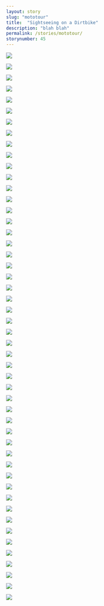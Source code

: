 ```yaml
---
layout: story
slug: "mototour"
title:  "Sightseeing on a Dirtbike"
description: "blah blah"
permalink: /stories/mototour/
storynumber: 45
---
```


![](/images/{{page.slug}}/1066.jpg)

![](/images/{{page.slug}}/1103.jpg)

![](/images/{{page.slug}}/1127.jpg)

![](/images/{{page.slug}}/1137.jpg)

![](/images/{{page.slug}}/1147.jpg)

![](/images/{{page.slug}}/1188.jpg)

![](/images/{{page.slug}}/1243.jpg)

![](/images/{{page.slug}}/1278.jpg)

![](/images/{{page.slug}}/1308.jpg)

![](/images/{{page.slug}}/1335.jpg)

![](/images/{{page.slug}}/1371.jpg)

![](/images/{{page.slug}}/1406.jpg)

![](/images/{{page.slug}}/1419.jpg)

![](/images/{{page.slug}}/1441.jpg)

![](/images/{{page.slug}}/1469.jpg)

![](/images/{{page.slug}}/1567.jpg)

![](/images/{{page.slug}}/1654.jpg)

![](/images/{{page.slug}}/1679.jpg)

![](/images/{{page.slug}}/1967.jpg)

![](/images/{{page.slug}}/1692.jpg)

![](/images/{{page.slug}}/1975.jpg)

![](/images/{{page.slug}}/1708.jpg)

![](/images/{{page.slug}}/1719.jpg)

![](/images/{{page.slug}}/1725.jpg)

![](/images/{{page.slug}}/1985.jpg)

![](/images/{{page.slug}}/1732.jpg)

![](/images/{{page.slug}}/1740.jpg)

![](/images/{{page.slug}}/1746.jpg)

![](/images/{{page.slug}}/1790.jpg)

![](/images/{{page.slug}}/1793.jpg)

![](/images/{{page.slug}}/1798.jpg)

![](/images/{{page.slug}}/1809.jpg)

![](/images/{{page.slug}}/2039.jpg)

![](/images/{{page.slug}}/1848.jpg)

![](/images/{{page.slug}}/1844.jpg)

![](/images/{{page.slug}}/1857.jpg)

![](/images/{{page.slug}}/1882.jpg)

![](/images/{{page.slug}}/2078.jpg)

![](/images/{{page.slug}}/1885.jpg)

![](/images/{{page.slug}}/1889.jpg)

![](/images/{{page.slug}}/2090.jpg)

![](/images/{{page.slug}}/2100.jpg)

![](/images/{{page.slug}}/2101.jpg)

![](/images/{{page.slug}}/1898.jpg)

![](/images/{{page.slug}}/2106.jpg)

![](/images/{{page.slug}}/2114.jpg)

![](/images/{{page.slug}}/1946.jpg)

![](/images/{{page.slug}}/1973.jpg)

![](/images/{{page.slug}}/1994.jpg)

![](/images/{{page.slug}}/2156.jpg)
